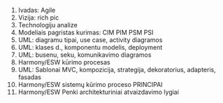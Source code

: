 1. Ivadas: Agile
44. Vizija: rich pic
63. Technologiju analize
71. Modeliais pagristas kurimas: CIM PIM PSM PSI
102. UML: diagramu tipai, use case, activity diagramos
149. UML: klases d., komponentu modelis, deployment
192. UML: busenu, seku, komunikavimo diagramos
231. Harmony/ESW kūrimo procesas
273. UML: Sablonai MVC, kompozicija, strategija, dekoratorius, adapteris, fasadas
301. Harmony/ESW sistemų kūrimo proceso PRINCIPAI
351. Harmony/ESW Penki architekturiniai atvaizdavimo lygiai

